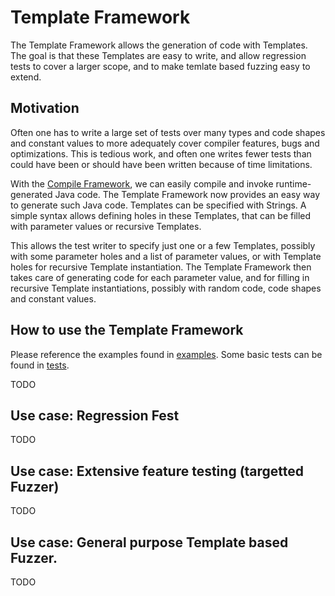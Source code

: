# Template Framework
The Template Framework allows the generation of code with Templates. The goal is that these Templates are easy to write, and allow regression tests to cover a larger scope, and to make temlate based fuzzing easy to extend.

## Motivation
Often one has to write a large set of tests over many types and code shapes and constant values to more adequately cover compiler features, bugs and optimizations. This is tedious work, and often one writes fewer tests than could have been or should have been written because of time limitations.

With the [Compile Framework](../compile_framework/README.md), we can easily compile and invoke runtime-generated Java code. The Template Framework now provides an easy way to generate such Java code. Templates can be specified with Strings. A simple syntax allows defining holes in these Templates, that can be filled with parameter values or recursive Templates.

This allows the test writer to specify just one or a few Templates, possibly with some parameter holes and a list of parameter values, or with Template holes for recursive Template instantiation. The Template Framework then takes care of generating code for each parameter value, and for filling in recursive Template instantiations, possibly with random code, code shapes and constant values.

## How to use the Template Framework
Please reference the examples found in [examples](../../../testlibrary_tests/template_framework/examples/). Some basic tests can be found in [tests](../../../testlibrary_tests/template_framework/tests/).

TODO

## Use case: Regression Fest
TODO

## Use case: Extensive feature testing (targetted Fuzzer)
TODO

## Use case: General purpose Template based Fuzzer.
TODO
